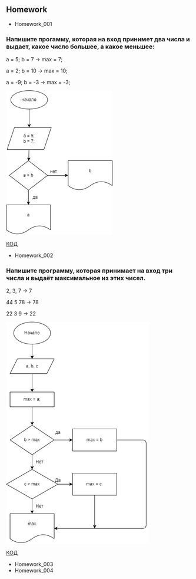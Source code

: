 ## Homework
- Homework_001 
### Напишите прогамму, которая на вход принимет два числа и выдает, какое число большее, а какое меньшее:
a = 5; b = 7 -> max = 7;

a = 2; b = 10 -> max = 10;

a = -9; b = -3 -> max = -3;

![Блок-схема](Homework_001/diagram.drawio.png)

[КОД](Homework_001/Program.cs) 

 - Homework_002
### Hапишите программу, которая принимает на вход три числа и выдаёт максимальное из этих чисел.
2, 3, 7 -> 7

44 5 78 -> 78

22 3 9 -> 22

![Блок-схема](Homework_002/diagram.drawio.png)

[КОД](Homework_002/Program.cs)

 - Homework_003
 - Homework_004